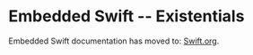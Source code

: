 # Embedded Swift -- Existentials

Embedded Swift documentation has moved to: [Swift.org](https://docs.swift.org/embedded/documentation/embedded).
